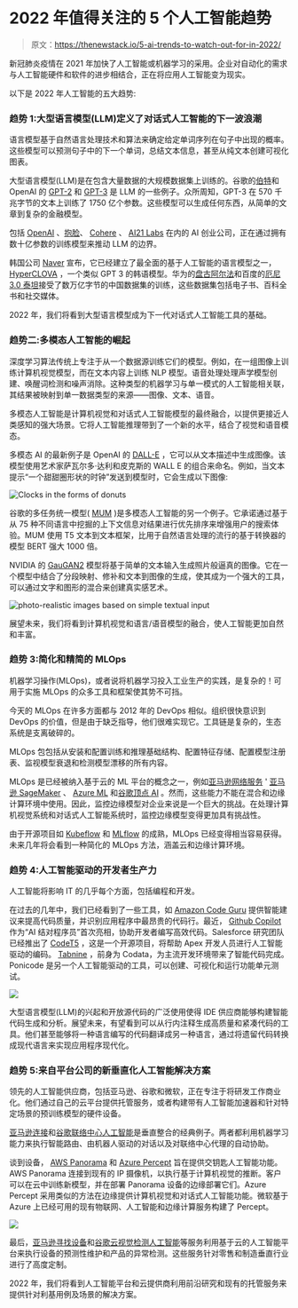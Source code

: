 # 2022 年值得关注的 5 个人工智能趋势

> 原文：<https://thenewstack.io/5-ai-trends-to-watch-out-for-in-2022/>

新冠肺炎疫情在 2021 年加快了人工智能或机器学习的采用。企业对自动化的需求与人工智能硬件和软件的进步相结合，正在将应用人工智能变为现实。

以下是 2022 年人工智能的五大趋势:

### 趋势 1:大型语言模型(LLM)定义了对话式人工智能的下一波浪潮

语言模型基于自然语言处理技术和算法来确定给定单词序列在句子中出现的概率。这些模型可以预测句子中的下一个单词，总结文本信息，甚至从纯文本创建可视化图表。

大型语言模型(LLM)是在包含大量数据的大规模数据集上训练的。谷歌的[伯特](https://ai.googleblog.com/2018/11/open-sourcing-bert-state-of-art-pre.html)和 OpenAI 的 [GPT-2](https://openai.com/blog/better-language-models/) 和 [GPT-3](https://openai.com/blog/gpt-3-apps/) 是 LLM 的一些例子。众所周知，GPT-3 在 570 千兆字节的文本上训练了 1750 亿个参数。这些模型可以生成任何东西，从简单的文章到复杂的金融模型。

包括 [OpenAI](https://openai.com/) 、[抱脸](https://huggingface.co/)、 [Cohere](https://cohere.ai/) 、 [AI21 Labs](https://www.ai21.com/) 在内的 AI 创业公司，正在通过拥有数十亿参数的训练模型来推动 LLM 的边界。

韩国公司 [Naver](https://www.naver.com/) 宣布，它已经建立了最全面的基于人工智能的语言模型之一， [HyperCLOVA](https://gpt3demo.com/apps/hyperclova) ，一个类似 GPT 3 的韩语模型。华为的[盘古阿尔法](https://www.huaweicentral.com/huawei-is-designing-pangu-alpha-chinese-language-equivalent-of-gpt-3/)和百度的[厄尼 3.0 泰坦](https://arxiv.org/abs/2112.12731)接受了数万亿字节的中国数据集的训练，这些数据集包括电子书、百科全书和社交媒体。

2022 年，我们将看到大型语言模型成为下一代对话式人工智能工具的基础。

### 趋势二:多模态人工智能的崛起

深度学习算法传统上专注于从一个数据源训练它们的模型。例如，在一组图像上训练计算机视觉模型，而在文本内容上训练 NLP 模型。语音处理处理声学模型创建、唤醒词检测和噪声消除。这种类型的机器学习与单一模式的人工智能相关联，其结果被映射到单一数据类型的来源——图像、文本、语音。

多模态人工智能是计算机视觉和对话式人工智能模型的最终融合，以提供更接近人类感知的强大场景。它将人工智能推理带到了一个新的水平，结合了视觉和语音模态。

多模态 AI 的最新例子是 OpenAI 的 [DALL-E](https://openai.com/blog/dall-e/) ，它可以从文本描述中生成图像。该模型使用艺术家萨瓦尔多·达利和皮克斯的 WALL E 的组合来命名。例如，当文本提示“一个甜甜圈形状的时钟”发送到模型时，它会生成以下图像:

![Clocks in the forms of donuts](img/5ae6a751d43f22ac9bdc55f930f1b2af.png)

谷歌的多任务统一模型( [MUM](https://blog.google/products/search/introducing-mum/) )是多模态人工智能的另一个例子。它承诺通过基于从 75 种不同语言中挖掘的上下文信息对结果进行优先排序来增强用户的搜索体验。MUM 使用 T5 文本到文本框架，比用于自然语言处理的流行的基于转换器的模型 BERT 强大 1000 倍。

NVIDIA 的 [GauGAN2](http://gaugan.org/gaugan2/) 模型将基于简单的文本输入生成照片般逼真的图像。它在一个模型中结合了分段映射、修补和文本到图像的生成，使其成为一个强大的工具，可以通过文字和图形的混合来创建真实感艺术。

![photo-realistic images based on simple textual input](img/b40c65557a7d9c674eb84de720496791.png)

展望未来，我们将看到计算机视觉和语言/语音模型的融合，使人工智能更加自然和丰富。

### 趋势 3:简化和精简的 MLOps

机器学习操作(MLOps)，或者说将机器学习投入工业生产的实践，是复杂的！可用于实施 MLOps 的众多工具和框架使其势不可挡。

今天的 MLOps 在许多方面都与 2012 年的 DevOps 相似。组织很快意识到 DevOps 的价值，但是由于缺乏指导，他们很难实现它。工具链是复杂的，生态系统是支离破碎的。

MLOps 包包括从安装和配置训练和推理基础结构、配置特征存储、配置模型注册表、监视模型衰退和检测模型漂移的所有内容。

MLOps 是已经被纳入基于云的 ML 平台的概念之一，例如[亚马逊网络服务](https://aws.amazon.com/?utm_content=inline-mention) ' [亚马逊 SageMaker](https://aws.amazon.com/sagemaker/) 、 [Azure ML](https://azure.microsoft.com/en-in/services/machine-learning/#product-overview) 和[谷歌顶点 AI](https://cloud.google.com/vertex-ai) 。然而，这些能力不能在混合和边缘计算环境中使用。因此，监控边缘模型对企业来说是一个巨大的挑战。在处理计算机视觉系统和对话式人工智能系统时，监控边缘模型变得更加具有挑战性。

由于开源项目如 [Kubeflow](https://www.kubeflow.org/) 和 [MLflow](https://mlflow.org/) 的成熟，MLOps 已经变得相当容易获得。未来几年将会看到一种简化的 MLOps 方法，涵盖云和边缘计算环境。

### 趋势 4:人工智能驱动的开发者生产力

人工智能将影响 IT 的几乎每个方面，包括编程和开发。

在过去的几年中，我们已经看到了一些工具，如 [Amazon Code Guru](https://aws.amazon.com/codeguru/) 提供智能建议来提高代码质量，并识别应用程序中最昂贵的代码行。最近， [Github Copilot](https://copilot.github.com/) 作为“AI 结对程序员”首次亮相，协助开发者编写高效代码。Salesforce 研究团队已经推出了 [CodeT5](https://blog.salesforceairesearch.com/codet5/) ，这是一个开源项目，将帮助 Apex 开发人员进行人工智能驱动的编码。 [Tabnine](https://www.tabnine.com) ，前身为 Codata，为主流开发环境带来了智能代码完成。Ponicode 是另一个人工智能驱动的工具，可以创建、可视化和运行功能单元测试。

![](img/72f9ce9d3a06e83feb2c85c7e8d3dadd.png)

大型语言模型(LLM)的兴起和开放源代码的广泛使用使得 IDE 供应商能够构建智能代码生成和分析。展望未来，有望看到可以从行内注释生成高质量和紧凑代码的工具。他们甚至能够将一种语言编写的代码翻译成另一种语言，通过将遗留代码转换成现代语言来实现应用程序现代化。

### 趋势 5:来自平台公司的新垂直化人工智能解决方案

领先的人工智能供应商，包括亚马逊、谷歌和微软，正在专注于将研发工作商业化。他们通过自己的云平台提供托管服务，或者构建带有人工智能加速器和针对特定场景的预训练模型的硬件设备。

[亚马逊连接](https://aws.amazon.com/connect/)和[谷歌联络中心人工智能](https://cloud.google.com/solutions/contact-center)是垂直整合的经典例子。两者都利用机器学习能力来执行智能路由、由机器人驱动的对话以及对联络中心代理的自动协助。

谈到设备， [AWS Panorama](https://aws.amazon.com/panorama/) 和 [Azure Percept](https://docs.microsoft.com/en-us/azure/azure-percept/overview-azure-percept) 旨在提供交钥匙人工智能功能。AWS Panorama 连接到现有的 IP 摄像机，以执行基于计算机视觉的推断。客户可以在云中训练新模型，并在部署 Panorama 设备的边缘部署它们。Azure Percept 采用类似的方法在边缘提供计算机视觉和对话式人工智能功能。微软基于 Azure 上已经可用的现有物联网、人工智能和边缘计算服务构建了 Percept。

![](img/209dabfb7aeb6788c09add15c244f5c7.png)

最后，[亚马逊寻找设备](https://aws.amazon.com/lookout-for-equipment/)和[谷歌云视觉检测人工智能](https://cloud.google.com/solutions/visual-inspection-ai)等服务利用基于云的人工智能平台来执行设备的预测性维护和产品的异常检测。这些服务针对零售和制造垂直行业进行了高度定制。

2022 年，我们将看到人工智能平台和云提供商利用前沿研究和现有的托管服务来提供针对利基用例及场景的解决方案。

<svg xmlns:xlink="http://www.w3.org/1999/xlink" viewBox="0 0 68 31" version="1.1"><title>Group</title> <desc>Created with Sketch.</desc></svg>